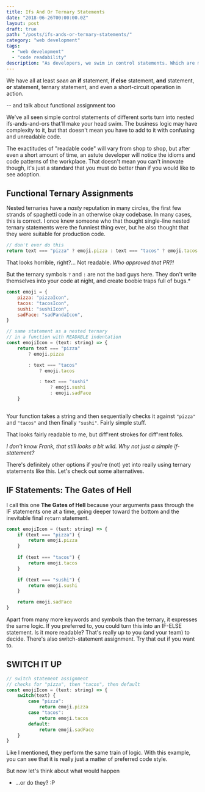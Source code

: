 ```yaml
---
title: Ifs And Or Ternary Statements
date: "2018-06-26T00:00:00.0Z"
layout: post
draft: true
path: "/posts/ifs-ands-or-ternary-statements/"
category: "web development"
tags:
  - "web development"
  - "code readability"
description: "As developers, we swim in control statements. Which are most effective, and when?"
---
```


We have all at least *seen* an **if** statement, **if else** statement, **and** statement, **or** statement, ternary statement, and even a short-circuit operation in action.   

-- and talk about functional assignment too

We've all seen simple control statements of different sorts turn into nested ifs-ands-and-ors that'll make your head swim. The business logic may have complexity to it, but that doesn't mean you have to add to it with confusing and unreadable code.  

The exactitudes of "readable code" will vary from shop to shop, but after even a short amount of time, an astute developer will notice the idioms and code patterns of the workplace. That doesn't mean you can't innovate though, it's just a standard that you must do better than if you would like to see adoption.

## Functional Ternary Assignments 

Nested ternaries have a *nasty* reputation in many circles, the first few strands of spaghetti code in an otherwise okay codebase. In many cases, this is correct. I once knew someone who that thought single-line nested ternary statements were the funniest thing ever, but he also thought that they were suitable for production code.

```javascript
// don't ever do this
return text === "pizza" ? emoji.pizza : text === "tacos" ? emoji.tacos : text === "sushi" ? emoji.sushi : emoji.sadFace
```

That looks horrible, right?... Not readable. *Who approved that PR?!*  

But the ternary symbols `?` and `:` are not the bad guys here. They don't write themselves into your code at night, and create boobie traps full of bugs.*

```javascript
const emoji = {
    pizza: "pizzaIcon",
    tacos: "tacosIcon",
    sushi: "sushiIcon",
    sadFace: "sadPandaIcon",
}

// same statement as a nested ternary
// in a function with READABLE indentation
const emojiIcon = (text: string) => {
    return text === "pizza"
        ? emoji.pizza

        : text === "tacos"
            ? emoji.tacos

            : text === "sushi"
                ? emoji.sushi
                : emoji.sadFace            
    }
     
```

Your function takes a string and then sequentially checks it against `"pizza"` and `"tacos"` and then finally `"sushi"`. Fairly simple stuff.  

That looks fairly readable to me, but diff'rent strokes for diff'rent folks.

*I don't know Frank, that still looks a bit wild. Why not just a simple if-statement?*  

There's definitely other options if you're (not) yet into really using ternary statements like this. Let's check out some alternatives.

## IF Statements: The Gates of Hell

I call this one **The Gates of Hell** because your arguments pass through the IF statements one at a time, going deeper toward the bottom and the inevitable final `return` statement.

```javascript
const emojiIcon = (text: string) => {
    if (text === "pizza") {
        return emoji.pizza
    }
    
    if (text === "tacos") {
        return emoji.tacos
    }

    if (text === "sushi") {
        return emoji.sushi
    }

    return emoji.sadFace
}
```

Apart from many more keywords and symbols than the ternary, it expresses the same logic. If you preferred to, you could turn this into an IF-ELSE statement. Is it more readable? That's really up to you (and your team) to decide. There's also switch-statement assignment. Try that out if you want to.  

## SWITCH IT UP

```javascript
// switch statement assignment
// checks for "pizza", then "tacos", then default
const emojiIcon = (text: string) => {
    switch(text) {
        case "pizza":
            return emoji.pizza
        case "tacos":
            return emoji.tacos
        default: 
            return emoji.sadFace
    }
}
```

Like I mentioned, they perform the same train of logic. With this example, you can see that it is really just a matter of preferred code style.  

But now let's think about what would happen

* ...or do they? :P